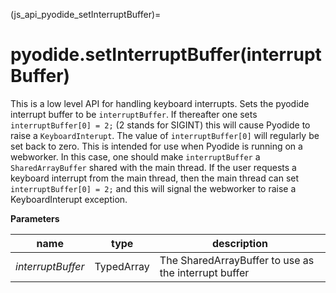 (js_api_pyodide_setInterruptBuffer)=
# pyodide.setInterruptBuffer(interruptBuffer)
This is a low level API for handling keyboard interrupts.
Sets the pyodide interrupt buffer to be `interruptBuffer`. If thereafter one sets `interruptBuffer[0] = 2;` (2 stands for SIGINT) this will cause Pyodide to raise a `KeyboardInterupt`. The value of `interruptBuffer[0]` will regularly be set back to zero.
This is intended for use when Pyodide is running on a webworker. In this case, one should make `interruptBuffer` a `SharedArrayBuffer` shared with the main thread. If the user requests a keyboard interrupt from the main thread, then the main thread can set `interruptBuffer[0] = 2;` and this will signal the webworker to raise a KeyboardInterupt exception.


**Parameters**

| name               | type       | description                                          |
|--------------------|------------|------------------------------------------------------|
| *interruptBuffer*  | TypedArray | The SharedArrayBuffer to use as the interrupt buffer |
